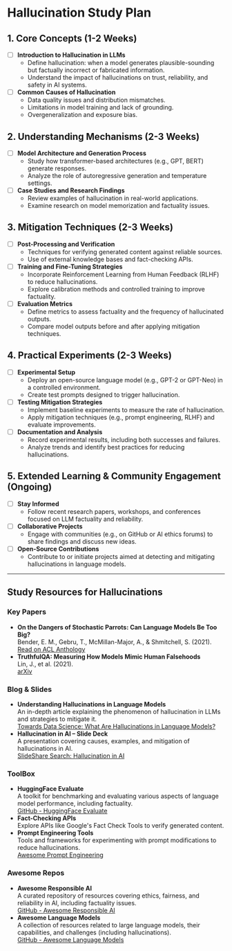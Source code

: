 # Hallucination Study Plan

## 1. Core Concepts (1-2 Weeks)
- [ ] **Introduction to Hallucination in LLMs**
  - Define hallucination: when a model generates plausible-sounding but factually incorrect or fabricated information.
  - Understand the impact of hallucinations on trust, reliability, and safety in AI systems.
- [ ] **Common Causes of Hallucination**
  - Data quality issues and distribution mismatches.
  - Limitations in model training and lack of grounding.
  - Overgeneralization and exposure bias.

## 2. Understanding Mechanisms (2-3 Weeks)
- [ ] **Model Architecture and Generation Process**
  - Study how transformer-based architectures (e.g., GPT, BERT) generate responses.
  - Analyze the role of autoregressive generation and temperature settings.
- [ ] **Case Studies and Research Findings**
  - Review examples of hallucination in real-world applications.
  - Examine research on model memorization and factuality issues.

## 3. Mitigation Techniques (2-3 Weeks)
- [ ] **Post-Processing and Verification**
  - Techniques for verifying generated content against reliable sources.
  - Use of external knowledge bases and fact-checking APIs.
- [ ] **Training and Fine-Tuning Strategies**
  - Incorporate Reinforcement Learning from Human Feedback (RLHF) to reduce hallucinations.
  - Explore calibration methods and controlled training to improve factuality.
- [ ] **Evaluation Metrics**
  - Define metrics to assess factuality and the frequency of hallucinated outputs.
  - Compare model outputs before and after applying mitigation techniques.

## 4. Practical Experiments (2-3 Weeks)
- [ ] **Experimental Setup**
  - Deploy an open-source language model (e.g., GPT-2 or GPT-Neo) in a controlled environment.
  - Create test prompts designed to trigger hallucination.
- [ ] **Testing Mitigation Strategies**
  - Implement baseline experiments to measure the rate of hallucination.
  - Apply mitigation techniques (e.g., prompt engineering, RLHF) and evaluate improvements.
- [ ] **Documentation and Analysis**
  - Record experimental results, including both successes and failures.
  - Analyze trends and identify best practices for reducing hallucinations.

## 5. Extended Learning & Community Engagement (Ongoing)
- [ ] **Stay Informed**
  - Follow recent research papers, workshops, and conferences focused on LLM factuality and reliability.
- [ ] **Collaborative Projects**
  - Engage with communities (e.g., on GitHub or AI ethics forums) to share findings and discuss new ideas.
- [ ] **Open-Source Contributions**
  - Contribute to or initiate projects aimed at detecting and mitigating hallucinations in language models.

---

## Study Resources for Hallucinations

### Key Papers
- **On the Dangers of Stochastic Parrots: Can Language Models Be Too Big?**  
  Bender, E. M., Gebru, T., McMillan-Major, A., & Shmitchell, S. (2021).  
  [Read on ACL Anthology](https://www.aclweb.org/anthology/2021.acl-long.461/)
- **TruthfulQA: Measuring How Models Mimic Human Falsehoods**  
  Lin, J., et al. (2021).  
  [arXiv](https://arxiv.org/abs/2104.08773)

### Blog & Slides
- **Understanding Hallucinations in Language Models**  
  An in-depth article explaining the phenomenon of hallucination in LLMs and strategies to mitigate it.  
  [Towards Data Science: What Are Hallucinations in Language Models?](https://towardsdatascience.com/what-are-hallucinations-in-language-models-832e9ddcb379)
- **Hallucination in AI – Slide Deck**  
  A presentation covering causes, examples, and mitigation of hallucinations in AI.  
  [SlideShare Search: Hallucination in AI](https://www.slideshare.net/search/slideshow?searchfrom=header&q=hallucination+in+AI)

### ToolBox
- **HuggingFace Evaluate**  
  A toolkit for benchmarking and evaluating various aspects of language model performance, including factuality.  
  [GitHub - HuggingFace Evaluate](https://github.com/huggingface/evaluate)
- **Fact-Checking APIs**  
  Explore APIs like Google's Fact Check Tools to verify generated content.
- **Prompt Engineering Tools**  
  Tools and frameworks for experimenting with prompt modifications to reduce hallucinations.  
  [Awesome Prompt Engineering](https://github.com/promptslab/awesome-prompt-engineering)

### Awesome Repos
- **Awesome Responsible AI**  
  A curated repository of resources covering ethics, fairness, and reliability in AI, including factuality issues.  
  [GitHub - Awesome Responsible AI](https://github.com/Responsible-AI/awesome-responsible-ai)
- **Awesome Language Models**  
  A collection of resources related to large language models, their capabilities, and challenges (including hallucinations).  
  [GitHub - Awesome Language Models](https://github.com/MikhailYarovoy/awesome-language-models)
